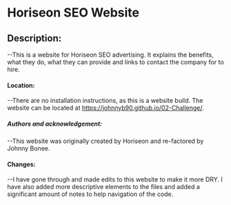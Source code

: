 # Horiseon SEO Website

## Description:
--This is a website for Horiseon SEO advertising. It explains the benefits, what they do, what they can provide and links to contact the company for to hire.

#### Location:
--There are no installation instructions, as this is a website build. The website can be located at https://johnnyb90.github.io/02-Challenge/.

##### Authors and acknowledgement: 
--This website was originally created by Horiseon and re-factored by Johnny Bonee.

#### Changes:
--I have gone through and made edits to this website to make it more DRY. I have also added more descriptive elements to the files and added a significant amount of notes to help navigation of the code.